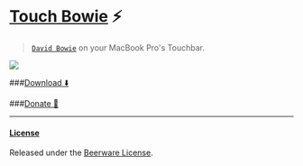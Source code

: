# [Touch Bowie](https://github.com/rog/TouchBowie) ⚡️
> [`David Bowie`](https://en.wikipedia.org/wiki/David_Bowie) on your MacBook Pro's Touchbar.

![](http://i.imgur.com/2fRYe2j.gif)


###[Download ⬇️](https://github.com/rog/TouchBowie/releases)

###[Donate   💜](http://www.cancerresearchuk.org/support-us/donate)

---
#### [License](LICENSE)
Released under the [Beerware License](LICENSE).
